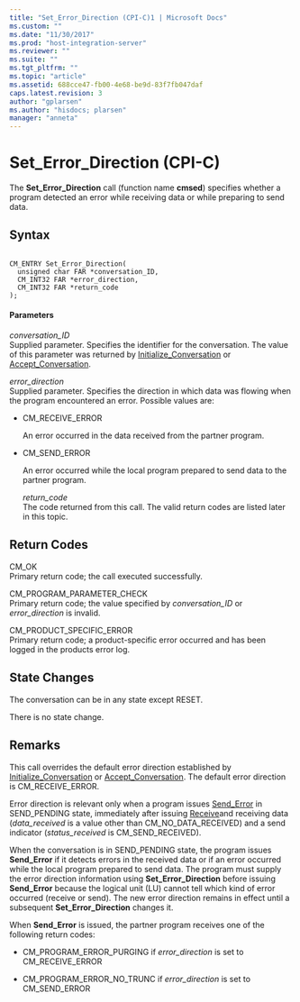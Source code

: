 ```yaml
---
title: "Set_Error_Direction (CPI-C)1 | Microsoft Docs"
ms.custom: ""
ms.date: "11/30/2017"
ms.prod: "host-integration-server"
ms.reviewer: ""
ms.suite: ""
ms.tgt_pltfrm: ""
ms.topic: "article"
ms.assetid: 688cce47-fb00-4e68-be9d-83f7fb047daf
caps.latest.revision: 3
author: "gplarsen"
ms.author: "hisdocs; plarsen"
manager: "anneta"
---
```

# Set_Error_Direction (CPI-C)
The **Set_Error_Direction** call (function name **cmsed**) specifies whether a program detected an error while receiving data or while preparing to send data.  
  
## Syntax  
  
```  
  
CM_ENTRY Set_Error_Direction(   
  unsigned char FAR *conversation_ID,    
  CM_INT32 FAR *error_direction,         
  CM_INT32 FAR *return_code              
);  
```  
  
#### Parameters  
 *conversation_ID*  
 Supplied parameter. Specifies the identifier for the conversation. The value of this parameter was returned by [Initialize_Conversation](../core/initialize-conversation-cpi-c-1.md) or [Accept_Conversation](../core/accept-conversation-cpi-c-2.md).  
  
 *error_direction*  
 Supplied parameter. Specifies the direction in which data was flowing when the program encountered an error. Possible values are:  
  
- CM_RECEIVE_ERROR  
  
   An error occurred in the data received from the partner program.  
  
- CM_SEND_ERROR  
  
   An error occurred while the local program prepared to send data to the partner program.  
  
  *return_code*  
  The code returned from this call. The valid return codes are listed later in this topic.  
  
## Return Codes  
 CM_OK  
 Primary return code; the call executed successfully.  
  
 CM_PROGRAM_PARAMETER_CHECK  
 Primary return code; the value specified by *conversation_ID* or *error_direction* is invalid.  
  
 CM_PRODUCT_SPECIFIC_ERROR  
 Primary return code; a product-specific error occurred and has been logged in the products error log.  
  
## State Changes  
 The conversation can be in any state except RESET.  
  
 There is no state change.  
  
## Remarks  
 This call overrides the default error direction established by [Initialize_Conversation](../core/initialize-conversation-cpi-c-1.md) or [Accept_Conversation](../core/accept-conversation-cpi-c-2.md). The default error direction is CM_RECEIVE_ERROR.  
  
 Error direction is relevant only when a program issues [Send_Error](../core/send-error-cpi-c-2.md) in SEND_PENDING state, immediately after issuing [Receive](../core/receive-cpi-c-2.md)and receiving data (*data_received* is a value other than CM_NO_DATA_RECEIVED) and a send indicator (*status_received* is CM_SEND_RECEIVED).  
  
 When the conversation is in SEND_PENDING state, the program issues **Send_Error** if it detects errors in the received data or if an error occurred while the local program prepared to send data. The program must supply the error direction information using **Set_Error_Direction** before issuing **Send_Error** because the logical unit (LU) cannot tell which kind of error occurred (receive or send). The new error direction remains in effect until a subsequent **Set_Error_Direction** changes it.  
  
 When **Send_Error** is issued, the partner program receives one of the following return codes:  
  
-   CM_PROGRAM_ERROR_PURGING if *error_direction* is set to CM_RECEIVE_ERROR  
  
-   CM_PROGRAM_ERROR_NO_TRUNC if *error_direction* is set to CM_SEND_ERROR